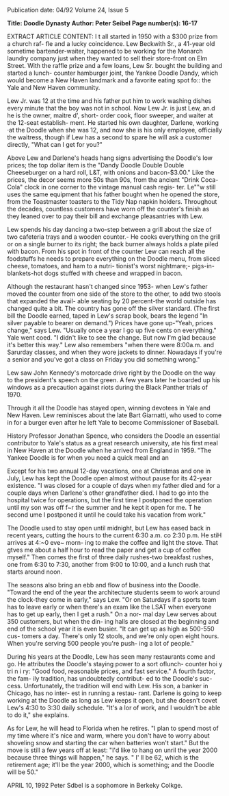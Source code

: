 Publication date: 04/92
Volume 24, Issue 5

**Title: Doodle Dynasty**
**Author: Peter Seibel**
**Page number(s): 16-17**

EXTRACT ARTICLE CONTENT:
I
t all started in 1950 with a $300 prize from a church raf-
fle and a lucky coincidence. Lew Beckwith Sr., a 41-year 
old sometime bartender-waiter, happened to be working 
for the Monarch laundry company just when they wanted to 
sell their store-front on Elm Street. With the raffle prize and 
a few loans, Lew Sr. bought the building and started a lunch-
counter hamburger joint, the Yankee Doodle Dandy, which 
would become a New Haven landmark and a favorite eating 
spot fo:: the Yale and New Haven community. 

Lew Jr. was 12 at the time and his father put him to work 
washing dishes every minute that the boy was not in school. 
Now Lew Jr. is just Lew, an.d he is the owner, maitre d', short-
order cook, floor sweeper, and waiter at the 12-seat establish-
ment. He started his own daughter, Darlene, working ·at the 
Doodle when she was 12, and now she is his only employee, 
officially the waitress, though if Lew has a second to spare he 
will ask a customer directly, "What can I get for you?" 

Above Lew and Darlene's heads hang signs advertising 
the Doodle's low prices; the top dollar item is the "Dandy 
Doodle Double Double Cheeseburger on a hard roll, L&T, 
with onions and bacon-$3.00." Like the prices, the decor 
seems more 50s than 90s, from the ancient "Drink Coca-
Cola" clock in one corner to the vintage manual cash regis-
ter. Le""w still uses the same equipment that his father 
bought when he opened the store, from the Toastmaster 
toasters to the Tidy Nap napkin holders. Throughout the 
decades, countless customers have worn off the counter's 
finish as they leaned over to pay their bill and exchange 
pleasantries with Lew. 

Lew spends his day dancing a two-step between a grill 
about the size of two cafeteria trays and a wooden counter.-
He cooks everything on the grill or on a single burner to its 
right; the back burner always holds a plate piled with bacon. 
From his spot in front of the counter Lew can reach all the 
foodstuffs he needs to prepare everything on the Doodle 
menu, from sliced cheese, tomatoes, and ham to a nutri-
tionist's worst nightmare;- pigs-in-blankets-hot dogs 
stuffed with cheese and wrapped in bacon. 

Although the restaurant hasn't changed since 1953-
when Lew's father moved the counter from one side of the 
store to the other, to add two stools that expanded the avail-
able seating by 20 percent-the world outside has changed 
quite a bit. The country has gone off the silver standard. 
(The first bill the Doodle earned, taped in Lew's scrap book, 
bears the legend "In silver payable to bearer on demand.") 
Prices have gone up-"Yeah, prices change," says Lew. 
"Usually once a year I go up five cents on everything." Yale 
went coed. "I didn't like to see the change. But now I'm 
glad because it's better this way." Lew also remembers 
"when there were 8:00a.m. and Sarurday classes, and when 
they wore jackets to dinner. Nowadays if you're a senior 
and you've got a class on Friday you did something wrong." 

Lew saw John Kennedy's motorcade drive right by the 
Doodle on the way to the president's speech on the green. 
A few years later he boarded up his windows as a precaution 
against riots during the Black Panther trials of 1970. 

Through it all the Doodle has stayed open, winning 
devotees in Yale and New Haven. Lew reminisces about the 
late Bart Giarnatti, who used to come in for a burger even 
after he left Yale to become Commissioner of Baseball. 

History Professor Jonathan Spence, who considers the 
Doodle an essential contributor to Yale's status as a great 
research university, ate his first meal in New Haven at the 
Doodle when he arrived from England in 1959. "The 
Yankee Doodle is for when you need a quick meal and an


Except for his two annual 12-day vacations, one at 
Christmas and one in July, Lew has kept the Doodle 
open almost without pause for its 42-year existence. 
"I was closed for a couple of days when my father died and 
for a couple days when Darlene's other grandfather died. I 
had to go into the hospital twice for operations, but the first 
time I postponed the operation until my son was off f~r the 
summer and he kept it open for me. T he second ume I 
postponed it until he could take his vacation from work." 

The Doodle used to stay open until midnight, but Lew has 
eased back in recent years, cutting the hours to the current 
6:30 a.m. co 2:30 p.m. He stiH arrives at 4:~0 eve~ morn-
ing to make the coffee and light the stove. That gtves me 
about a half hour to read the paper and get a cup of coffee 
myself." Then comes the first of three daily rushes-two 
breakfast rushes, one from 6:30 to 7:30, another from 9:00 
to 10:00, and a lunch rush that starts around noon. 

The seasons also bring an ebb and flow of business into 
the Doodle. "Toward the end of the year the architecture 
students seem to work around the clock-they come in 
early," says Lew. "Or on Saturdays if a sports team has to 
leave early or when there's an exam like the LSAT when 
everyone has to get up early, then I get a rush." On a nor-
mal day Lew serves about 350 customers, but when the din-
ing halls are closed at the beginning and end of the school 
year it is even busier. "It can get up as high as 500-550 cus-
tomers a day. There's only 12 stools, and we're only open 
eight hours. When you're serving 500 people you're push-
ing a lot of people." 

During his years at the Doodle, Lew has seen many 
restaurants come and go. He attributes the Doodle's staying 
power to a sort oflunch-
counter hoi y tri n i ry: 
"Good food, reasonable 
prices, and fast service." 
A fourth factor, the fam-
ily 
tradition, 
has 
undoubtedly contribut-
ed to the Doodle's suc-
cess. Unfortunately, the 
tradition will end with 
Lew. His son, a banker 
in Chicago, has no inter-
est in running a restau-
rant. Darlene is going to 
keep working at the 
Doodle as long as Lew 
keeps it open, but she 
doesn't covet Lew's 4:30 
to 3:30 daily schedule. 
"It's a lor of work, and I 
wouldn't be able to do 
it," she explains. 

As for Lew, he 
will head to Florida 
when he retires. "I plan 
to spend most of my time where it's nice and warm, where 
you don't have to worry about shoveling snow and starting 
the car when batteries won't start." But the move is still a 
few years off at least: "I'd like to hang on unril the year 2000 
because three things will happen," he says. " I' ll be 62, 
which is the retirement age; it'll be the year 2000, which is 
something; and the Doodle will be 50." 

APRIL 10, 1992 
Peter Sdbel is a sophomore in Berkeky Colkge.